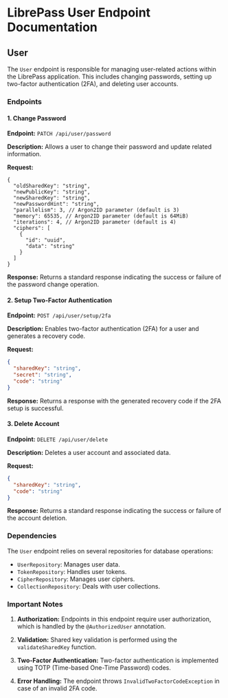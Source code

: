 # LibrePass User Endpoint Documentation

## User

The `User` endpoint is responsible for managing user-related actions within the LibrePass application. This includes changing passwords, setting up two-factor authentication (2FA), and deleting user accounts.

### Endpoints

#### 1. Change Password

**Endpoint:** `PATCH /api/user/password`

**Description:** Allows a user to change their password and update related information.

**Request:**

```jsonc
{
  "oldSharedKey": "string",
  "newPublicKey": "string",
  "newSharedKey": "string",
  "newPasswordHint": "string",
  "parallelism": 3, // Argon2ID parameter (default is 3)
  "memory": 65535, // Argon2ID parameter (default is 64MiB)
  "iterations": 4, // Argon2ID parameter (default is 4)
  "ciphers": [
    {
      "id": "uuid",
      "data": "string"
    }
  ]
}
```

**Response:** Returns a standard response indicating the success or failure of the password change operation.

#### 2. Setup Two-Factor Authentication

**Endpoint:** `POST /api/user/setup/2fa`

**Description:** Enables two-factor authentication (2FA) for a user and generates a recovery code.

**Request:**

```json
{
  "sharedKey": "string",
  "secret": "string",
  "code": "string"
}
```

**Response:** Returns a response with the generated recovery code if the 2FA setup is successful.

#### 3. Delete Account

**Endpoint:** `DELETE /api/user/delete`

**Description:** Deletes a user account and associated data.

**Request:**

```json
{
  "sharedKey": "string",
  "code": "string"
}
```

**Response:** Returns a standard response indicating the success or failure of the account deletion.

### Dependencies

The `User` endpoint relies on several repositories for database operations:

- `UserRepository`: Manages user data.
- `TokenRepository`: Handles user tokens.
- `CipherRepository`: Manages user ciphers.
- `CollectionRepository`: Deals with user collections.

### Important Notes

1. **Authorization:** Endpoints in this endpoint require user authorization, which is handled by the `@AuthorizedUser` annotation.

2. **Validation:** Shared key validation is performed using the `validateSharedKey` function.

3. **Two-Factor Authentication:** Two-factor authentication is implemented using TOTP (Time-based One-Time Password) codes.

4. **Error Handling:** The endpoint throws `InvalidTwoFactorCodeException` in case of an invalid 2FA code.
